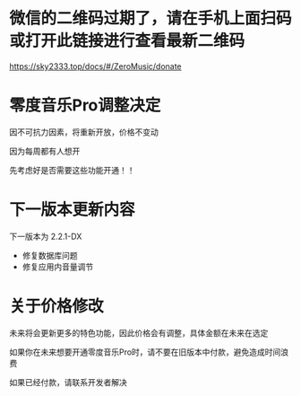 # 微信的二维码过期了，请在手机上面扫码或打开此链接进行查看最新二维码

https://sky2333.top/docs/#/ZeroMusic/donate

[](‎https://sky2333.top/docs/ZeroMusic/IMG_20250123_140731.png)

# 零度音乐Pro调整决定

因不可抗力因素，将重新开放，价格不变动

因为每周都有人想开

先考虑好是否需要这些功能开通！！

# 下一版本更新内容

下一版本为 2.2.1-DX

- 修复数据库问题
- 修复应用内音量调节

# 关于价格修改

未来将会更新更多的特色功能，因此价格会有调整，具体金额在未来在选定

如果你在未来想要开通零度音乐Pro时，请不要在旧版本中付款，避免造成时间浪费

如果已经付款，请联系开发者解决
